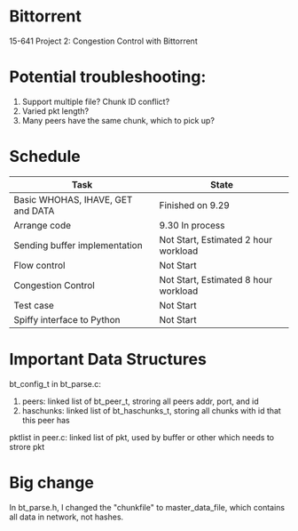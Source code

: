 # Bittorrent
15-641 Project 2: Congestion Control with Bittorrent

# Potential troubleshooting:
1. Support multiple file? Chunk ID conflict?
2. Varied pkt length?
3. Many peers have the same chunk, which to pick up?

# Schedule
|Task|State
|----|----|
|Basic WHOHAS, IHAVE, GET and DATA|Finished on 9.29
|Arrange code|9.30 In process
|Sending buffer implementation|Not Start, Estimated 2 hour workload
|Flow control|Not Start
|Congestion Control|Not Start, Estimated 8 hour workload
|Test case|Not Start
|Spiffy interface to Python|Not Start

# Important Data Structures
bt_config_t in bt_parse.c: 
1. peers: linked list of bt_peer_t, stroring all peers addr, port, and id
2. haschunks: linked list of bt_haschunks_t, storing all chunks with id that this peer has

pktlist in peer.c:
linked list of pkt, used by buffer or other which needs to strore pkt

# Big change
In bt_parse.h, I changed the "chunkfile" to master_data_file, which contains all data in network, not hashes.